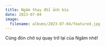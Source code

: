 ```yaml
---
title: Ngăm thay đổi ảnh bìa
date: 2023-07-04
image:
  filename: albums/2023-07-04/featured.jpg
---
```


Cùng đón chờ sự quay trở lại của Ngăm nhé!
